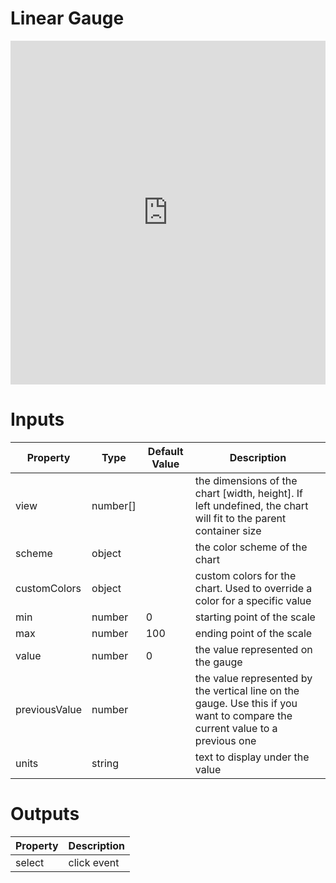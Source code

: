 # Linear Gauge

<iframe width="100%" height="550" frameborder="0" src="https://embed.plnkr.co/yIm5sYQEXdJ8ThIxg0gM?show=preview"></iframe>

# Inputs
| Property      | Type     | Default Value | Description                                                                                                     |
|---------------|----------|---------------|-----------------------------------------------------------------------------------------------------------------|
| view          | number[] |               | the dimensions of the chart [width, height]. If left undefined, the chart will fit to the parent container size |
| scheme        | object   |               | the color scheme of the chart                                                                                   |
| customColors  | object   |               | custom colors for the chart. Used to override a color for a specific value                                      |
| min           | number   | 0             | starting point of the scale                                                                                     |
| max           | number   | 100           | ending point of the scale                                                                                       |
| value         | number   | 0             | the value represented on the gauge                                                                              |
| previousValue | number   |               | the value represented by the vertical line on the gauge. Use this if you want to compare the current value to a previous one |
| units         | string   |               | text to display under the value                                                                                 |

# Outputs
| Property     | Description                              |
|--------------|------------------------------------------|
| select       | click event                              |
